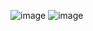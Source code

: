 ![image](https://github.com/user-attachments/assets/facb1840-b7ea-4c6c-8938-a976bffec8c7)
![image](https://github.com/user-attachments/assets/2c32aa07-4509-4e7f-a035-3b39e0032a1b)
